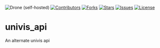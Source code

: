 ![Drone (self-hosted)](https://img.shields.io/drone/build/michigg/univis_api?server=https%3A%2F%2Fdrone.github.michigg.de&style=for-the-badge)
[![Contributors](https://img.shields.io/github/contributors/michigg/univis_api.svg?style=for-the-badge)](https://github.com/michigg/univis_api)
[![Forks](https://img.shields.io/github/forks/michigg/univis_api.svg?style=for-the-badge)](https://github.com/michigg/univis_api)
[![Stars](https://img.shields.io/github/stars/michigg/univis_api.svg?style=for-the-badge)](https://github.com/michigg/univis_api)
[![Issues](https://img.shields.io/github/issues/michigg/univis_api.svg?style=for-the-badge)](https://github.com/michigg/univis_api)
[![License](https://img.shields.io/github/license/michigg/univis_api.svg?style=for-the-badge)](https://github.com/michigg/univis_api)

# univis_api
An alternate univis api
